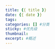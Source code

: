 ```yaml
---
title: {{ title }}
date: {{ date }}
tags:
categories: [] #分类
sticky: #优先级
thumbnail:
excerpt: #概述
---
```

